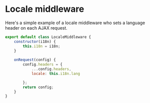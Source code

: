 # Locale middleware

Here's a simple example of a locale middleware who sets a language header on each AJAX request.

```javascript
export default class LocaleMiddleware {
    constructor(i18n) {
        this.i18n = i18n;
    }
    
    onRequest(config) {
        config.headers = {
            ...config.headers,
            locale: this.i18n.lang

        };
        return config;
    }
}
```

